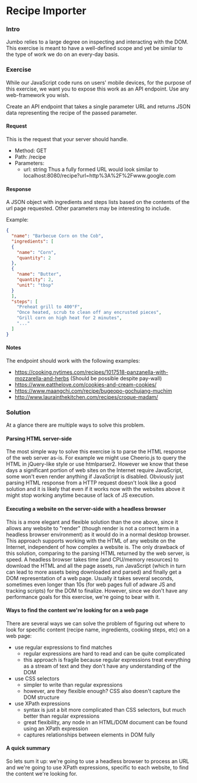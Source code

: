 # Recipe Importer
### Intro
Jumbo relies to a large degree on inspecting and interacting with the DOM.
This exercise is meant to have a well-defined scope and yet be similar to the type of work we do on an every-day basis.

### Exercise
While our JavaScript code runs on users' mobile devices, for the purpose of this exercise, we want you to expose this work as an API endpoint. Use any web-framework you wish.

Create an API endpoint that takes a single parameter URL and returns JSON data representing the recipe of the passed parameter.

#### Request
This is the request that your server should handle.

- Method: GET
- Path: /recipe
- Parameters:
  - url: string
Thus a fully formed URL would look similar to localhost:8080/recipe?url=http%3A%2F%2Fwww.google.com

#### Response
A JSON object with ingredients and steps lists based on the contents of the url page requested. Other parameters may be interesting to include.

Example:

```json
{
  "name": "Barbecue Corn on the Cob",
  "ingredients": [
  {
    "name": "Corn",
    "quantity": 2
  },
  {
    "name": "Butter",
    "quantity": 2,
    "unit": "tbsp"
  }
  ],
  "steps": [
    "Preheat grill to 400°F",
    "Once heated, scrub to clean off any encrusted pieces",
    "Grill corn on high heat for 2 minutes",
    "..."
  ]
}
```

#### Notes
The endpoint should work with the following examples:
- https://cooking.nytimes.com/recipes/1017518-panzanella-with-mozzarella-and-herbs (Should be possible despite pay-wall)
- https://www.eatthelove.com/cookies-and-cream-cookies/
- https://www.maangchi.com/recipe/bugeopo-gochujang-muchim
- http://www.laurainthekitchen.com/recipes/croque-madam/

### Solution
At a glance there are multiple ways to solve this problem.

#### Parsing HTML server-side
The most simple way to solve this exercise is to parse the HTML response of the web server as-is. For example we might use Cheerio.js to query the HTML in jQuery-like style or use htmlparser2. However we know that these days a significant portion of web sites on the Internet require JavaScript, some won't even render anything if JavaScript is disabled. Obviously just parsing HTML response from a HTTP request doesn't look like a good solution and it is likely that even if it works now with the websites above it might stop working anytime because of lack of JS execution.

#### Executing a website on the server-side with a headless browser
This is a more elegant and flexible solution than the one above, since it allows any website to "render" (though render is not a correct term in a headless browser environment) as it would do in a normal desktop browser. This approach supports working with the HTML of any website on the Internet, independent of how complex a website is.
The only drawback of this solution, comparing to the parsing HTML returned by the web server, is speed. A headless browser takes time (and CPU/memory resources) to download the HTML and all the page assets, run JavaScript (which in turn can lead to more assets being downloaded and parsed) and finally get a DOM representation of a web page. Usually it takes several seconds, sometimes even longer than 10s (for web pages full of adware JS and tracking scripts) for the DOM to finalize. However, since we don't have any performance goals for this exercise, we're going to bear with it.

#### Ways to find the content we're looking for on a web page
There are several ways we can solve the problem of figuring out where to look for specific content (recipe name, ingredients, cooking steps, etc) on a web page:

  - use regular expressions to find matches
    - regular expressions are hard to read and can be quite complicated
    - this approach is fragile because regular expressions treat everything as a stream of text and they don't have any understanding of the DOM
  - use CSS selectors
    - simpler to write than regular expressions
    - however, are they flexible enough? CSS also doesn't capture the DOM structure
  - use XPath expressions
    - syntax is just a bit more complicated than CSS selectors, but much better than regular expressions
    - great flexibility, any node in an HTML/DOM document can be found using an XPath expression
    - captures relationships between elements in DOM fully

#### A quick summary
So lets sum it up: we're going to use a headless browser to process an URL and we're going to use XPath expressions, specific to each website, to find the content we're looking for.